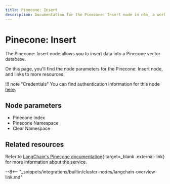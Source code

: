 ```yaml
---
title: Pinecone: Insert
description: Documentation for the Pinecone: Insert node in n8n, a workflow automation platform. Includes details of operations and configuration, and links to examples and credentials information.
---
```


# Pinecone: Insert

The Pinecone: Insert node allows you to insert data into a Pinecone vector database.

On this page, you'll find the node parameters for the Pinecone: Insert node, and links to more resources.

!!! note "Credentials"
    You can find authentication information for this node [here](/integrations/builtin/credentials/pinecone/).

<!--
!!! note "Examples and templates"
	For usage examples and templates to help you get started, refer to n8n's [LangChain integrations](https://n8n.io/integrations/langchain/){:target=_blank .external-link} page.
-->
	
## Node parameters

* Pinecone Index
* Pinecone Namespace
* Clear Namespace

## Related resources

<!--
View [example workflows and related content](https://n8n.io/integrations/langchain/){:target=_blank .external-link} on n8n's website.
-->

Refer to [LangChain's Pinecone documentation](https://js.langchain.com/docs/modules/data_connection/vectorstores/integrations/pinecone){:target=_blank .external-link} for more information about the service.

--8<-- "_snippets/integrations/builtin/cluster-nodes/langchain-overview-link.md"

